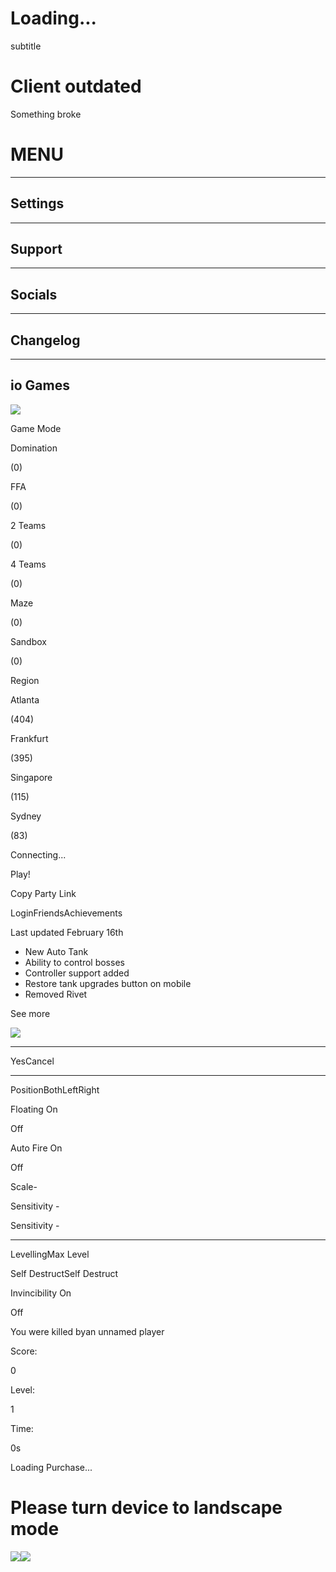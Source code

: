 # Loading...

subtitle

# Client outdated

Something broke

# MENU

* * *

## Settings

* * *

## Support

* * *

## Socials

* * *

## Changelog

* * *

## io Games

![](https://diep.io/05678adf08163469d01f.png)

Game Mode

Domination

(0)

FFA

(0)

2 Teams

(0)

4 Teams

(0)

Maze

(0)

Sandbox

(0)

Region

Atlanta

(404)

Frankfurt

(395)

Singapore

(115)

Sydney

(83)

Connecting...

Play!

Copy Party Link

LoginFriendsAchievements

Last updated February 16th

- New Auto Tank
- Ability to control bosses
- Controller support added
- Restore tank upgrades button on mobile
- Removed Rivet

See more

[![](https://diep.io/5554eab526c8fa608794.png)](https://discord.gg/P64PZaaMtv)

* * *

YesCancel

* * *

PositionBothLeftRight

Floating
On

Off

Auto Fire
On

Off

Scale-

Sensitivity -

Sensitivity -

* * *

LevellingMax Level

Self DestructSelf Destruct

Invincibility
On

Off

You were killed byan unnamed player

Score:

0

Level:

1

Time:

0s

Loading Purchase...

# Please turn device  to landscape mode

![](https://diep.io/35cb845c87f7f2a6a9fc.jpg)![](https://diep.io/35cb845c87f7f2a6a9fc.jpg)